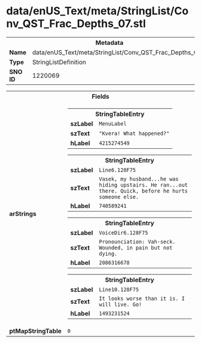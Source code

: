<h1>data/enUS_Text/meta/StringList/Conv_QST_Frac_Depths_07.stl</h1><table><tr><th colspan="100%">Metadata</th></tr><tr><td><b>Name</b></td><td>data/enUS_Text/meta/StringList/Conv_QST_Frac_Depths_07.stl</td></tr><tr><td><b>Type</b></td><td>StringListDefinition</td></tr><tr><td><b>SNO ID</b></td><td>1220069</td></tr></table>

<table><tr><th colspan="100%">Fields</th></tr><tr><td><b>arStrings</b></td><td><table><tr><th colspan="100%">StringTableEntry</th></tr><tr><td><b>szLabel</b></td><td><code>MenuLabel</code></td></tr><tr><td><b>szText</b></td><td><code>"Kvera! What happened?"</code></td></tr><tr><td><b>hLabel</b></td><td><code>4215274549</code></td></tr></table>


<table><tr><th colspan="100%">StringTableEntry</th></tr><tr><td><b>szLabel</b></td><td><code>Line6.128F75</code></td></tr><tr><td><b>szText</b></td><td><code>Vasek, my husband...he was hiding upstairs. He ran...out there. Quick, before he hurts someone else.</code></td></tr><tr><td><b>hLabel</b></td><td><code>740589241</code></td></tr></table>


<table><tr><th colspan="100%">StringTableEntry</th></tr><tr><td><b>szLabel</b></td><td><code>VoiceDir6.128F75</code></td></tr><tr><td><b>szText</b></td><td><code>Pronounciation: Vah-seck. Wounded, in pain but not dying.</code></td></tr><tr><td><b>hLabel</b></td><td><code>2086316678</code></td></tr></table>


<table><tr><th colspan="100%">StringTableEntry</th></tr><tr><td><b>szLabel</b></td><td><code>Line10.128F75</code></td></tr><tr><td><b>szText</b></td><td><code>It looks worse than it is. I will live. Go!</code></td></tr><tr><td><b>hLabel</b></td><td><code>1493231524</code></td></tr></table>


</td></tr><tr><td><b>ptMapStringTable</b></td><td><code>0</code></td></tr></table>

